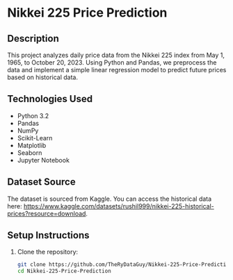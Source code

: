 # Nikkei 225 Price Prediction

## Description
This project analyzes daily price data from the Nikkei 225 index from May 1, 1965, to October 20, 2023. Using Python and Pandas, we preprocess the data and implement a simple linear regression model to predict future prices based on historical data.

## Technologies Used
- Python 3.2
- Pandas
- NumPy
- Scikit-Learn
- Matplotlib
- Seaborn
- Jupyter Notebook

## Dataset Source
The dataset is sourced from Kaggle. You can access the historical data here: https://www.kaggle.com/datasets/rushil999/nikkei-225-historical-prices?resource=download.

## Setup Instructions
1. Clone the repository:
   ```bash
   git clone https://github.com/TheRyDataGuy/Nikkei-225-Price-Prediction.git
   cd Nikkei-225-Price-Prediction

